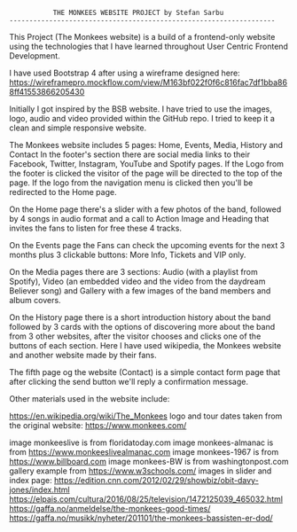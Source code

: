                THE MONKEES WEBSITE PROJECT by Stefan Sarbu
    ------------------------------------------------------------------- 

This Project (The Monkees website) is a build of a frontend-only website using the technologies that I have learned throughout User Centric Frontend Development. 

I have used Bootstrap 4 after using a wireframe designed here: https://wireframepro.mockflow.com/view/M163bf022f0f6c816fac7df1bba868ff41553866205430

Initially I got inspired by the BSB website. I have tried to use the images, logo, audio and video provided within the GitHub repo. I tried to keep it a clean and simple responsive website. 

The Monkees website includes 5 pages: Home, Events, Media, History and Contact
In the footer's section there are social media links to their Facebook, Twitter, Instagram, YouTube and Spotify pages. If the Logo from the footer is clicked the visitor of the page will be directed to the top of the page.
If the logo from the navigation menu is clicked then you'll be redirected to the Home page.

On the Home page there's a slider with a few photos of the band, followed by 4 songs in audio format and a call to Action Image and Heading that invites the fans to listen for free these 4 tracks.

On the Events page the Fans can check the upcoming events for the next 3 months plus 3 clickable buttons: More Info, Tickets and VIP only.

On the Media pages there are 3 sections: Audio (with a playlist from Spotify), Video (an embedded video and the video from the daydream Believer song) and Gallery with a few images of the band members and album covers.

On the History page there is a short introduction history about the band followed by 3 cards with the options of discovering more about the band from 3 other websites, after the visitor chooses and clicks one of the buttons of each section.
Here I have used wikipedia, the Monkees website and another website made by their fans.

The fifth page og the website (Contact) is a simple contact form page that after clicking the send button we'll reply a confirmation message.

Other materials used in the website include:

https://en.wikipedia.org/wiki/The_Monkees
logo  and tour dates taken from the original website: https://www.monkees.com/

image monkeeslive is from floridatoday.com
image monkees-almanac is from https://www.monkeeslivealmanac.com
image monkees-1967 is from https://www.billboard.com
image monkees-BW is from washingtonpost.com
gallery example from https://www.w3schools.com/
images in slider and index page:
https://edition.cnn.com/2012/02/29/showbiz/obit-davy-jones/index.html
https://elpais.com/cultura/2016/08/25/television/1472125039_465032.html
https://gaffa.no/anmeldelse/the-monkees-good-times/
https://gaffa.no/musikk/nyheter/201101/the-monkees-bassisten-er-dod/